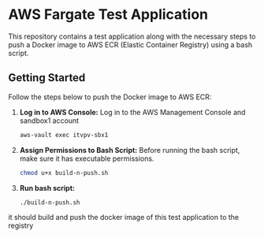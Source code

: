 # AWS Fargate Test Application

This repository contains a test application along with the necessary steps to push a Docker image to AWS ECR (Elastic Container Registry) using a bash script.

## Getting Started

Follow the steps below to push the Docker image to AWS ECR:

1. **Log in to AWS Console:**
   Log in to the AWS Management Console and sandbox1 account
    ```bash
   aws-vault exec itvpv-sbx1

2. **Assign Permissions to Bash Script:**
   Before running the bash script, make sure it has executable permissions.
   ```bash
   chmod u+x build-n-push.sh

3. **Run bash script:**
    ```bash
   ./build-n-push.sh

it should build and push the docker image of this test application to the registry
